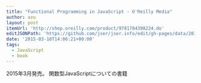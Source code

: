 ```yaml
---
title: "Functional Programming in JavaScript - O'Reilly Media"
author: azu
layout: post
itemUrl: 'http://shop.oreilly.com/product/9781784398224.do'
editJSONPath: 'https://github.com/jser/jser.info/edit/gh-pages/data/2015/03/index.json'
date: '2015-03-18T14:06:21+00:00'
tags:
  - JavaScript
  - book
---
```

2015年3月発売。
関数型JavaScriptについての書籍
